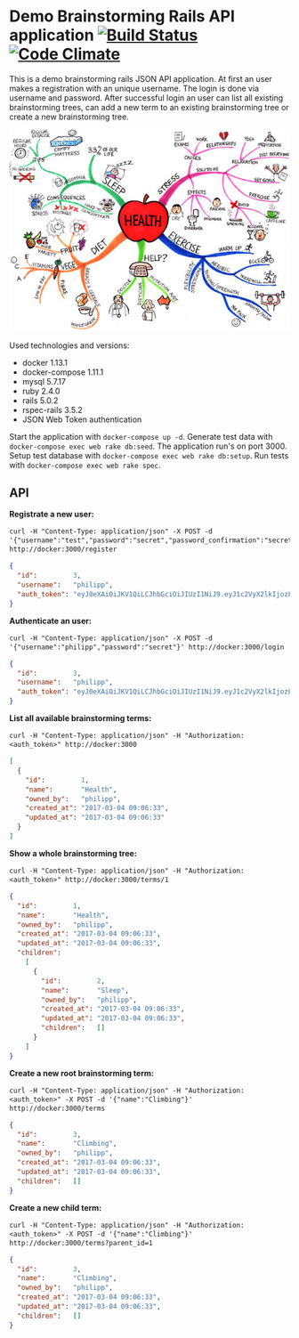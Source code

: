 # Demo Brainstorming Rails API application [![Build Status](https://travis-ci.org/philipp-ullmann/brainstorm.svg?branch=master)](https://travis-ci.org/philipp-ullmann/brainstorm) [![Code Climate](https://codeclimate.com/github/philipp-ullmann/brainstorm/badges/gpa.svg)](https://codeclimate.com/github/philipp-ullmann/brainstorm)

This is a demo brainstorming rails JSON API application. At first an user makes a registration with an unique username. The login is done via username and password. After successful login an user can list all existing brainstorming trees, can add a new term to an existing brainstorming tree or create a new brainstorming tree.

![Kiku](doc/images/health.jpg)

Used technologies and versions:

* docker         1.13.1
* docker-compose 1.11.1
* mysql          5.7.17
* ruby           2.4.0
* rails          5.0.2
* rspec-rails    3.5.2
* JSON Web Token authentication

Start the application with `docker-compose up -d`. Generate test data with `docker-compose exec web rake db:seed`. The application run's on port 3000. Setup test database with `docker-compose exec web rake db:setup`. Run tests with `docker-compose exec web rake spec`.

## API

**Registrate a new user:**

    curl -H "Content-Type: application/json" -X POST -d '{"username":"test","password":"secret","password_confirmation":"secret"}' http://docker:3000/register

```json
{
  "id":         3,
  "username":   "philipp",
  "auth_token": "eyJ0eXAiOiJKV1QiLCJhbGciOiJIUzI1NiJ9.eyJ1c2VyX2lkIjozLCJleHAiOjE0ODg2NTUwOTh9.tufeV0v5wM06vbiZTLQqZfPUu6jZHhu2HkyvO3JTLs4"
}
```

**Authenticate an user:**

    curl -H "Content-Type: application/json" -X POST -d '{"username":"philipp","password":"secret"}' http://docker:3000/login 

```json
{
  "id":         3,
  "username":   "philipp",
  "auth_token": "eyJ0eXAiOiJKV1QiLCJhbGciOiJIUzI1NiJ9.eyJ1c2VyX2lkIjozLCJleHAiOjE0ODg2NTUwOTh9.tufeV0v5wM06vbiZTLQqZfPUu6jZHhu2HkyvO3JTLs4"
}
```

**List all available brainstorming terms:**

    curl -H "Content-Type: application/json" -H "Authorization: <auth_token>" http://docker:3000

```json
[
  {
    "id":         1,
    "name":       "Health",
    "owned_by":   "philipp",
    "created_at": "2017-03-04 09:06:33",
    "updated_at": "2017-03-04 09:06:33"
  }
]
```

**Show a whole brainstorming tree:**

    curl -H "Content-Type: application/json" -H "Authorization: <auth_token>" http://docker:3000/terms/1

```json
{
  "id":         1,
  "name":       "Health",
  "owned_by":   "philipp",
  "created_at": "2017-03-04 09:06:33",
  "updated_at": "2017-03-04 09:06:33",
  "children":
    [
      {
        "id":         2,
        "name":       "Sleep",
        "owned_by":   "philipp",
        "created_at": "2017-03-04 09:06:33",
        "updated_at": "2017-03-04 09:06:33",
        "children":   []
      }
    ]
}
```

**Create a new root brainstorming term:**

    curl -H "Content-Type: application/json" -H "Authorization: <auth_token>" -X POST -d '{"name":"Climbing"}' http://docker:3000/terms

```json
{
  "id":         3,
  "name":       "Climbing",
  "owned_by":   "philipp",
  "created_at": "2017-03-04 09:06:33",
  "updated_at": "2017-03-04 09:06:33",
  "children":   []
}
```

**Create a new child term:**

    curl -H "Content-Type: application/json" -H "Authorization: <auth_token>" -X POST -d '{"name":"Climbing"}' http://docker:3000/terms?parent_id=1

```json
{
  "id":         3,
  "name":       "Climbing",
  "owned_by":   "philipp",
  "created_at": "2017-03-04 09:06:33",
  "updated_at": "2017-03-04 09:06:33",
  "children":   []
}
```
